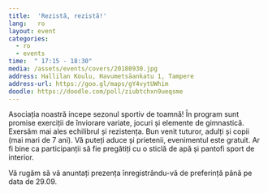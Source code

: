 ```yaml
---
title:  'Rezistă, rezistă!'
lang:   ro
layout: event
categories:
  - ro
  - events
time:  " 17:15 - 18:30"
media: /assets/events/covers/20180930.jpg
address: Hallilan Koulu, Havumetsäankatu 1, Tampere
address-url: https://goo.gl/maps/gY4vytUWhim
doodle: https://doodle.com/poll/ziubtchxn9ueqsme
---
```


Asociația noastră incepe sezonul sportiv de toamnă! În program sunt promise exerciții de înviorare variate, jocuri și elemente de gimnastică. Exersăm mai ales echilibrul și rezistența. Bun venit tuturor, adulți și copii (mai mari de 7 ani). Vă puteți aduce și prietenii, evenimentul este gratuit. Ar fi bine ca participanții să fie pregătiți cu o sticlă de apă și pantofi sport de interior.

Vă rugăm să vă anuntați prezența înregistrându-vă de preferință până pe data de 29.09.
